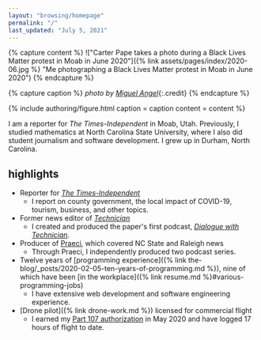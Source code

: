 ```yaml
---
layout: "browsing/homepage"
permalink: "/"
last_updated: "July 5, 2021"
---
```


{% capture content %}
!["Carter Pape takes a photo during a Black Lives Matter protest in Moab in June 2020"]({% link assets/pages/index/2020-06.jpg %} "Me photographing a Black Lives Matter protest in Moab in June 2020")
{% endcapture %}

{% capture caption %}
_photo by [Miguel Angel](https://miguelangel.photography)_{:.credit}
{% endcapture %}

{% include authoring/figure.html
    caption = caption
    content = content
%}

I am a reporter for _The Times-Independent_ in Moab, Utah. Previously, I studied mathematics at North Carolina State University, where I also did student journalism and software development. I grew up in Durham, North Carolina.

## highlights

* Reporter for _[The Times-Independent]_
    * I report on county government, the local impact of COVID-19, tourism, business, and other topics.
* Former news editor of _[Technician]_
    * I created and produced the paper's first podcast, _[Dialogue with Technician]_.
* Producer of [Praeci], which covered NC State and Raleigh news
    * Through Praeci, I independently produced two podcast series.
* Twelve years of [programming experience]({% link the-blog/_posts/2020-02-05-ten-years-of-programming.md %}), nine of which have been [in the workplace]({% link resume.md %}#various-programming-jobs)
    * I have extensive web development and software engineering experience.
* [Drone pilot]({% link drone-work.md %}) licensed for commercial flight
    * I earned my [Part 107 authorization](https://www.faa.gov/uas/commercial_operators/) in May 2020 and have logged 17 hours of flight to date.

[Dialogue with Technician]: https://overcast.fm/itunes1275744725/dialogue-with-technician
[Praeci]: https://praeci.com
[Technician]: https://technicianonline.com
[The Journal]: https://the-journal.com
[The Times-Independent]: https://www.moabtimes.com

